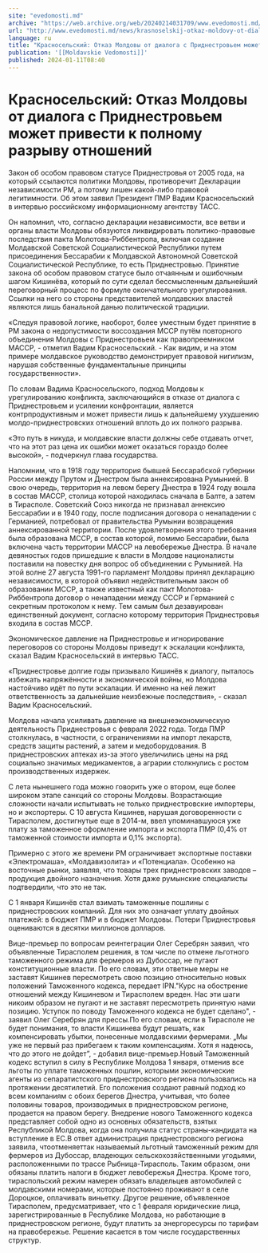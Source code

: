 ```yaml
---
site: "evedomosti.md"
archive: "https://web.archive.org/web/20240214031709/www.evedomosti.md/news/krasnoselskij-otkaz-moldovy-ot-dialoga-s-pridnestrovem-mozhe"
url: "http://www.evedomosti.md/news/krasnoselskij-otkaz-moldovy-ot-dialoga-s-pridnestrovem-mozhe"
language: ru
title: "Красносельский: Отказ Молдовы от диалога с Приднестровьем может привести к полному разрыву отношений"
publication: '[[Moldavskie Vedomosti]]'
published: 2024-01-11T08:40
---
```


# Красносельский: Отказ Молдовы от диалога с Приднестровьем может привести к полному разрыву отношений

Закон об особом правовом статусе Приднестровья от 2005 года, на который ссылаются политики Молдовы, противоречит Декларации независимости РМ, а потому лишен какой-либо правовой легитимности. Об этом заявил Президент ПМР Вадим Красносельский в интервью российскому информационному агентству ТАСС.

Он напомнил, что, согласно декларации независимости, все ветви и органы власти Молдовы обязуются ликвидировать политико-правовые последствия пакта Молотова-Риббентропа, включая создание Молдавской Советской Социалистической Республики путем присоединения Бессарабии к Молдавской Автономной Советской Социалистической Республике, то есть Приднестровью. Принятие закона об особом правовом статусе было отчаянным и ошибочным шагом Кишинёва, который по сути сделал бессмысленным дальнейший переговорный процесс по формуле окончательного урегулирования. Ссылки на него со стороны представителей молдавских властей являются лишь банальной данью политической традиции.

«Следуя правовой логике, наоборот, более уместным будет принятие в РМ закона о недопустимости воссоздания МССР путём повторного объединения Молдовы с Приднестровьем как правопреемником МАССР, - отметил Вадим Красносельский. - Как видим, и на этом примере молдавское руководство демонстрирует правовой нигилизм, нарушая собственные фундаментальные принципы государственности».

По словам Вадима Красносельского, подход Молдовы к урегулированию конфликта, заключающийся в отказе от диалога с Приднестровьем и усилении конфронтации, является контрпродуктивным и может привести лишь к дальнейшему ухудшению молдо-приднестровских отношений вплоть до их полного разрыва.

«Это путь в никуда, и молдавские власти должны себе отдавать отчет, что на этот раз цена их ошибки может оказаться гораздо более высокой», - подчеркнул глава государства.

Напомним, что в 1918 году территория бывшей Бессарабской губернии России между Прутом и Днестром была аннексирована Румынией. В свою очередь, территория на левом берегу Днестра в 1924 году вошла в состав МАССР, столица которой находилась сначала в Балте, а затем в Тирасполе. Советский Союз никогда не признавал аннексию Бессарабии и в 1940 году, после подписания договора о ненападении с Германией, потребовал от правительства Румынии возвращения аннексированной территории. После удовлетворения этого требования была образована МССР, в состав которой, помимо Бессарабии, была включена часть территории МАССР на левобережье Днестра. В начале девяностых годов пришедшие к власти в Молдове националисты поставили на повестку дня вопрос об объединении с Румынией. На этой волне 27 августа 1991-го парламент Молдовы принял декларацию независимости, в которой объявил недействительным закон об образовании МССР, а также известный как пакт Молотова-Риббентропа договор о ненападении между СССР и Германией с секретным протоколом к нему. Тем самым был дезавуирован единственный документ, согласно которому территория Приднестровья входила в состав МССР.

Экономическое давление на Приднестровье и игнорирование переговоров со стороны Молдовы приведут к эскалации конфликта, сказал Вадим Красносельский в интервью ТАСС.

«Приднестровье долгие годы призывало Кишинёв к диалогу, пыталось избежать напряжённости и экономической войны, но Молдова настойчиво идёт по пути эскалации. И именно на ней лежит ответственность за дальнейшие неизбежные последствия», - сказал Вадим Красносельский.

Молдова начала усиливать давление на внешнеэкономическую деятельность Приднестровья с февраля 2022 года. Тогда ПМР столкнулась, в частности, с ограничениями на импорт лекарств, средств защиты растений, а затем и медоборудования. В приднестровских аптеках из-за этого увеличились цены на ряд социально значимых медикаментов, а аграрии столкнулись с ростом производственных издержек.

С лета нынешнего года можно говорить уже о втором, еще более широком этапе санкций со стороны Молдовы. Возрастающие сложности начали испытывать не только приднестровские импортеры, но и экспортеры. С 10 августа Кишинев, нарушая договоренности с Тирасполем, достигнутые еще в 2014-м, ввел упоминавшуюся уже плату за таможенное оформление импорта и экспорта ПМР (0,4% от таможенной стоимости импорта и 0,1% экспорта).

Примерно с этого же времени РМ ограничивает экспортные поставки «Электромаша», «Молдавизолита» и «Потенциала». Особенно на восточные рынки, заявляя, что товары трех приднестровских заводов – продукция двойного назначения. Хотя даже румынские специалисты подтвердили, что это не так.

С 1 января Кишинёв стал взимать таможенные пошлины с приднестровских компаний. Для них это означает уплату двойных платежей: в бюджет ПМР и в бюджет Молдовы. Потери Приднестровья оцениваются в десятки миллионов долларов.

Вице-премьер по вопросам реинтеграции Олег Серебрян заявил, что объявленные Тирасполем решения, в том числе по отмене льготного таможенного режима для фермеров из Дубоссар, не пугают конституционные власти. По его словам, эти ответные меры не заставят Кишинев пересмотреть свою позицию относительно новых положений Таможенного кодекса, передает IPN."Курс на обострение отношений между Кишиневом и Тирасполем вреден. Нас эти шаги никоим образом не пугают и не заставят пересмотреть принятую нами позицию. Уступок по поводу Таможенного кодекса не будет сделано", - заявил Олег Серебрян для прессы.По его словам, если в Тирасполе не будет понимания, то власти Кишинева будут решать, как компенсировать убытки, понесенные молдавскими фермерами. „Мы уже не первый раз прибегаем к таким компенсациям. Хотя я надеюсь, что до этого не дойдет”, - добавил вице-премьер.Новый Таможенный кодекс вступил в силу в Республике Молдова 1 января, отменив все льготы по уплате таможенных пошлин, которыми экономические агенты из сепаратистского приднестровского региона пользовались на протяжении десятилетий. Его положения создают равный подход ко всем компаниям с обоих берегов Днестра, учитывая, что более половины товаров, производимых в приднестровском регионе, продается на правом берегу. Внедрение нового Таможенного кодекса представляет собой одно из основных обязательств, взятых Республикой Молдова, когда она получила статус страны-кандидата на вступление в ЕС.В ответ администрация приднестровского региона заявила, чтоотменяеттак называемый льготный таможенный режим для фермеров из Дубоссар, владеющих сельскохозяйственными угодьями, расположенными по трассе Рыбница-Тирасполь. Таким образом, они обязаны платить налоги в бюджет левобережья Днестра. Кроме того, тираспольский режим намерен обязать владельцев автомобилей с молдавскими номерами, которые постоянно проживают в селе Дороцкое, оплачивать виньетку. Другое решение, объявленное Тирасполем, предусматривает, что с 1 февраля юридические лица, зарегистрированные в Республике Молдова, но работающие в приднестровском регионе, будут платить за энергоресурсы по тарифам на правобережье. Решение касается в том числе государственных структур.